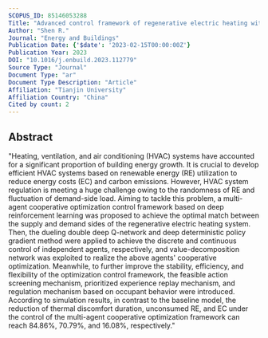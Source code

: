 ```yaml
---
SCOPUS_ID: 85146053288
Title: "Advanced control framework of regenerative electric heating with renewable energy based on multi-agent cooperation"
Author: "Shen R."
Journal: "Energy and Buildings"
Publication Date: {'$date': '2023-02-15T00:00:00Z'}
Publication Year: 2023
DOI: "10.1016/j.enbuild.2023.112779"
Source Type: "Journal"
Document Type: "ar"
Document Type Description: "Article"
Affiliation: "Tianjin University"
Affiliation Country: "China"
Cited by count: 2
---
```


## Abstract
"Heating, ventilation, and air conditioning (HVAC) systems have accounted for a significant proportion of building energy growth. It is crucial to develop efficient HVAC systems based on renewable energy (RE) utilization to reduce energy costs (EC) and carbon emissions. However, HVAC system regulation is meeting a huge challenge owing to the randomness of RE and fluctuation of demand-side load. Aiming to tackle this problem, a multi-agent cooperative optimization control framework based on deep reinforcement learning was proposed to achieve the optimal match between the supply and demand sides of the regenerative electric heating system. Then, the dueling double deep Q-network and deep deterministic policy gradient method were applied to achieve the discrete and continuous control of independent agents, respectively, and value-decomposition network was exploited to realize the above agents' cooperative optimization. Meanwhile, to further improve the stability, efficiency, and flexibility of the optimization control framework, the feasible action screening mechanism, prioritized experience replay mechanism, and regulation mechanism based on occupant behavior were introduced. According to simulation results, in contrast to the baseline model, the reduction of thermal discomfort duration, unconsumed RE, and EC under the control of the multi-agent cooperative optimization framework can reach 84.86%, 70.79%, and 16.08%, respectively."
